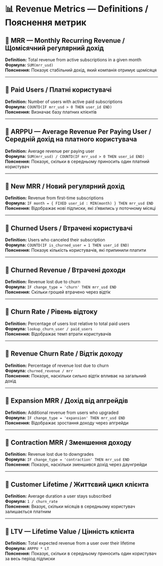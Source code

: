 # 📊 Revenue Metrics — Definitions / Пояснення метрик

## 🔹 MRR — Monthly Recurring Revenue / Щомісячний регулярний дохід
**Definition:** Total revenue from active subscriptions in a given month  
**Формула:** `SUM(mrr_usd)`  
**Пояснення:** Показує стабільний дохід, який компанія отримує щомісяця

---

## 🔹 Paid Users / Платні користувачі
**Definition:** Number of users with active paid subscriptions  
**Формула:** `COUNTD(IF mrr_usd > 0 THEN user_id END)`  
**Пояснення:** Визначає базу платних клієнтів

---

## 🔹 ARPPU — Average Revenue Per Paying User / Середній дохід на платного користувача
**Definition:** Average revenue per paying user  
**Формула:** `SUM(mrr_usd) / COUNTD(IF mrr_usd > 0 THEN user_id END)`  
**Пояснення:** Показує, скільки в середньому приносить один платний користувач

---

## 🔹 New MRR / Новий регулярний дохід
**Definition:** Revenue from first-time subscriptions  
**Формула:** `IF month = { FIXED user_id : MIN(month) } THEN mrr_usd END`  
**Пояснення:** Відображає нові підписки, які з’явились у поточному місяці

---

## 🔹 Churned Users / Втрачені користувачі
**Definition:** Users who canceled their subscription  
**Формула:** `COUNTD(IF is_churned_user = 1 THEN user_id END)`  
**Пояснення:** Показує кількість користувачів, які припинили платити

---

## 🔹 Churned Revenue / Втрачені доходи
**Definition:** Revenue lost due to churn  
**Формула:** `IF change_type = 'churn' THEN mrr_usd END`  
**Пояснення:** Скільки грошей втрачено через відтік

---

## 🔹 Churn Rate / Рівень відтоку
**Definition:** Percentage of users lost relative to total paid users  
**Формула:** `lookup_churn_user / paid_users`  
**Пояснення:** Відображає темп втрати користувачів

---

## 🔹 Revenue Churn Rate / Відтік доходу
**Definition:** Percentage of revenue lost due to churn  
**Формула:** `churned_revenue / mrr`  
**Пояснення:** Показує, наскільки сильно відтік впливає на загальний дохід

---

## 🔹 Expansion MRR / Дохід від апгрейдів
**Definition:** Additional revenue from users who upgraded  
**Формула:** `IF change_type = 'expansion' THEN mrr_usd END`  
**Пояснення:** Відображає зростання доходу через апгрейди

---

## 🔹 Contraction MRR / Зменшення доходу
**Definition:** Revenue lost due to downgrades  
**Формула:** `IF change_type = 'contraction' THEN mrr_usd END`  
**Пояснення:** Показує, наскільки зменшився дохід через даунгрейди

---

## 🔹 Customer Lifetime / Життєвий цикл клієнта
**Definition:** Average duration a user stays subscribed  
**Формула:** `1 / churn_rate`  
**Пояснення:** Вказує, скільки місяців в середньому користувач залишається платним

---

## 🔹 LTV — Lifetime Value / Цінність клієнта
**Definition:** Total expected revenue from a user over their lifetime  
**Формула:** `ARPPU * LT`  
**Пояснення:** Показує, скільки в середньому приносить один користувач за весь період підписки

